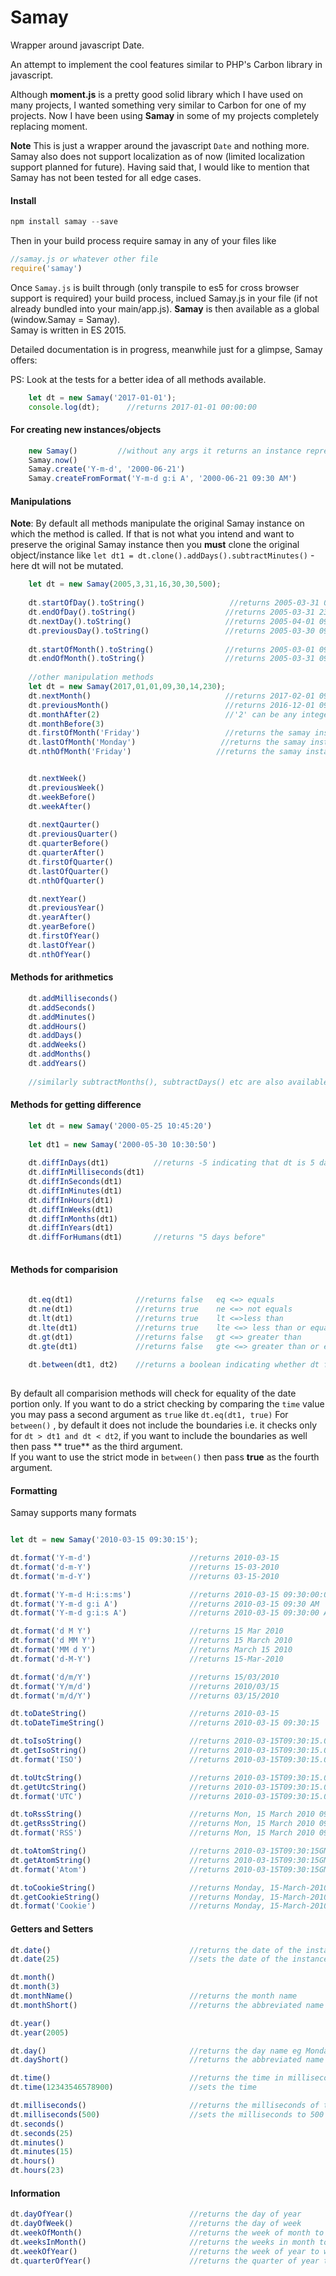 # Samay
Wrapper around javascript Date.  
  
An attempt to implement the cool features similar to PHP's Carbon library in javascript.  
  
Although **moment.js** is a pretty good solid library which I have used on many projects, I wanted something very similar to Carbon 
for one of my projects. Now I have been using **Samay** in some of my projects completely replacing moment.  
  
**Note** This is just a wrapper around the javascript `Date` and nothing more. Samay also does not support localization as of now (limited localization 
support planned for future). Having said that, I would like to mention that Samay has not been tested for all edge cases.  
  
#### Install  
```javascript
npm install samay --save
```  
Then in your build process require samay in any of your files like  
```javascript
//samay.js or whatever other file  
require('samay')
```  

Once `Samay.js` is built through (only transpile to es5 for cross browser support is required) your build process, inclued Samay.js in your file (if not already bundled into your main/app.js). **Samay** is then available as a global (window.Samay = Samay).  
Samay is written in ES 2015. 
  
Detailed documentation is in progress, meanwhile just for a glimpse, Samay offers:   

PS: Look at the tests for a better idea of all methods available.
  
```javascript  
    let dt = new Samay('2017-01-01');
    console.log(dt);      //returns 2017-01-01 00:00:00  
```
#### For creating new instances/objects 

```javascript
    new Samay()         //without any args it returns an instance representing the current date & time
    Samay.now()
    Samay.create('Y-m-d', '2000-06-21')
    Samay.createFromFormat('Y-m-d g:i A', '2000-06-21 09:30 AM')
```

#### Manipulations

**Note**: By default all methods manipulate the original Samay instance on which the method is called. If that is not 
what you intend and want to preserve the original Samay instance then you **must** clone the original object/instance 
like `let dt1 = dt.clone().addDays().subtractMinutes()` - here dt will not be mutated.  

```javascript
    let dt = new Samay(2005,3,31,16,30,30,500);
    
    dt.startOfDay().toString()                   //returns 2005-03-31 00:00:00
    dt.endOfDay().toString()                    //returns 2005-03-31 23:59:59
    dt.nextDay().toString()                     //returns 2005-04-01 09:30:15
    dt.previousDay().toString()                 //returns 2005-03-30 09:30:15
    
    dt.startOfMonth().toString()                //returns 2005-03-01 09:30:15
    dt.endOfMonth().toString()                  //returns 2005-03-31 09:30:15
    
    //other manipulation methods
    let dt = new Samay(2017,01,01,09,30,14,230);
    dt.nextMonth()                              //returns 2017-02-01 09:30:15
    dt.previousMonth()                          //returns 2016-12-01 09:30:15
    dt.monthAfter(2)                            //'2' can be any integer 
    dt.monthBefore(3)
    dt.firstOfMonth('Friday')                   //returns the samay instance representing the 1st Friday of the month
    dt.lastOfMonth('Monday')                   //returns the samay instance representing the last Monday of the month
    dt.nthOfMonth('Friday')                   //returns the samay instance representing the nth Friday of the month


    dt.nextWeek()
    dt.previousWeek()
    dt.weekBefore()
    dt.weekAfter()
    
    dt.nextQaurter()
    dt.previousQuarter()
    dt.quarterBefore()
    dt.quarterAfter()
    dt.firstOfQuarter()
    dt.lastOfQuarter()
    dt.nthOfQuarter()

    dt.nextYear()
    dt.previousYear()
    dt.yearAfter()
    dt.yearBefore()
    dt.firstOfYear()
    dt.lastOfYear()
    dt.nthOfYear()
```

#### Methods for arithmetics

```javascript
    dt.addMilliseconds()
    dt.addSeconds()
    dt.addMinutes()
    dt.addHours()
    dt.addDays()
    dt.addWeeks()
    dt.addMonths()
    dt.addYears()
    
    //similarly subtractMonths(), subtractDays() etc are also available corresponding to each of the add methods.
 ```
 
#### Methods for getting difference

```javascript
    let dt = new Samay('2000-05-25 10:45:20')
    
    let dt1 = new Samay('2000-05-30 10:30:50')
    
    dt.diffInDays(dt1)          //returns -5 indicating that dt is 5 days before dt1
    dt.diffInMilliseconds(dt1)
    dt.diffInSeconds(dt1)
    dt.diffInMinutes(dt1)
    dt.diffInHours(dt1)
    dt.diffInWeeks(dt1)
    dt.diffInMonths(dt1)
    dt.diffInYears(dt1)
    dt.diffForHumans(dt1)       //returns "5 days before" 
    
```

#### Methods for comparision  
  
```javascript  
    
    dt.eq(dt1)              //returns false   eq <=> equals
    dt.ne(dt1)              //returns true    ne <=> not equals
    dt.lt(dt1)              //returns true    lt <=>less than
    dt.lte(dt1)             //returns true    lte <=> less than or equals to
    dt.gt(dt1)              //returns false   gt <=> greater than
    dt.gte(dt1)             //returns false   gte <=> greater than or equals to
    
    dt.between(dt1, dt2)    //returns a boolean indicating whether dt falls between the dt1 and dt2
    
 ```  

 By default all comparision methods will check for equality of the date portion only. If you want to do a strict checking
 by comparing the `time` value you may pass a second argument as `true` like `dt.eq(dt1, true)` 
 For `between()` , by default it does not include the boundaries i.e. it checks only for `dt > dt1 and dt < dt2`, if you want 
 to include the boundaries as well then pass ** true** as the third argument.  
 If you want to use the strict mode in `between()` then pass **true** as the fourth argument.  

#### Formatting  
Samay supports many formats

```javascript

let dt = new Samay('2010-03-15 09:30:15');

dt.format('Y-m-d')                      //returns 2010-03-15
dt.format('d-m-Y')                      //returns 15-03-2010
dt.format('m-d-Y')                      //returns 03-15-2010

dt.format('Y-m-d H:i:s:ms')             //returns 2010-03-15 09:30:00:000
dt.format('Y-m-d g:i A')                //returns 2010-03-15 09:30 AM
dt.format('Y-m-d g:i:s A')              //returns 2010-03-15 09:30:00 AM

dt.format('d M Y')                      //returns 15 Mar 2010
dt.format('d MM Y')                     //returns 15 March 2010
dt.format('MM d Y')                     //returns March 15 2010
dt.format('d-M-Y')                      //returns 15-Mar-2010

dt.format('d/m/Y')                      //returns 15/03/2010
dt.format('Y/m/d')                      //returns 2010/03/15
dt.format('m/d/Y')                      //returns 03/15/2010

dt.toDateString()                       //returns 2010-03-15
dt.toDateTimeString()                   //returns 2010-03-15 09:30:15

dt.toIsoString()                        //returns 2010-03-15T09:30:15.000 GMT+05:30
dt.getIsoString()                       //returns 2010-03-15T09:30:15.000 GMT+05:30
dt.format('ISO')                        //returns 2010-03-15T09:30:15.000 GMT+05:30

dt.toUtcString()                        //returns 2010-03-15T09:30:15.000Z
dt.getUtcString()                       //returns 2010-03-15T09:30:15.000Z
dt.format('UTC')                        //returns 2010-03-15T09:30:15.000Z

dt.toRssString()                        //returns Mon, 15 March 2010 09:30:15 GMT+05:30
dt.getRssString()                       //returns Mon, 15 March 2010 09:30:15 GMT+05:30
dt.format('RSS')                        //returns Mon, 15 March 2010 09:30:15 GMT+05:30

dt.toAtomString()                       //returns 2010-03-15T09:30:15GMT+05:30
dt.getAtomString()                      //returns 2010-03-15T09:30:15GMT+05:30
dt.format('Atom')                       //returns 2010-03-15T09:30:15GMT+05:30

dt.toCookieString()                     //returns Monday, 15-March-2010 09:30:15 GMT+05:30
dt.getCookieString()                    //returns Monday, 15-March-2010 09:30:15 GMT+05:30
dt.format('Cookie')                     //returns Monday, 15-March-2010 09:30:15 GMT+05:30

```  
  
#### Getters and Setters  

```javascript
dt.date()                               //returns the date of the instance formatted as two digit string
dt.date(25)                             //sets the date of the instance to 25

dt.month()
dt.month(3)
dt.monthName()                          //returns the month name
dt.monthShort()                         //returns the abbreviated name of the month eg.Jan

dt.year()
dt.year(2005)

dt.day()                                //returns the day name eg Monday
dt.dayShort()                           //returns the abbreviated name of the day eg: Mon

dt.time()                               //returns the time in milliseconds since 01-01-1970
dt.time(12343546578900)                 //sets the time 

dt.milliseconds()                       //returns the milliseconds of the instance - two digit formatted string
dt.milliseconds(500)                    //sets the milliseconds to 500
dt.seconds()
dt.seconds(25)
dt.minutes()
dt.minutes(15)
dt.hours()
dt.hours(23)
```  

#### Information  

```javascript
dt.dayOfYear()                          //returns the day of year
dt.dayOfWeek()                          //returns the day of week
dt.weekOfMonth()                        //returns the week of month to which the dt belongs
dt.weeksInMonth()                       //returns the weeks in month to which the dt belongs
dt.weekOfYear()                         //returns the week of year to which the dt belongs
dt.quarterOfYear()                      //returns the quarter of year to which dt belongs
```

